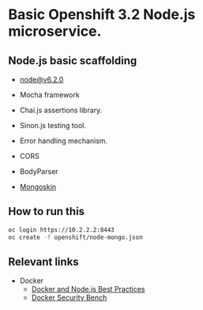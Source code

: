 # Basic Openshift 3.2 Node.js microservice.

## Node.js basic scaffolding

- node@v6.2.0 

- Mocha framework
 - Chai.js assertions library.
 - Sinon.js testing tool.


- Error handling mechanism.
- CORS
- BodyParser
- [Mongoskin](https://github.com/kissjs/node-mongoskin)


## How to run this


```sh
oc login https://10.2.2.2:8443   
oc create -f openshift/node-mongo.json
```


## Relevant links


- Docker
  - [Docker and Node.js Best Practices](https://github.com/nodejs/docker-node/blob/master/docs/BestPractices.md)
  - [Docker Security Bench](https://github.com/docker/docker-bench-security)
